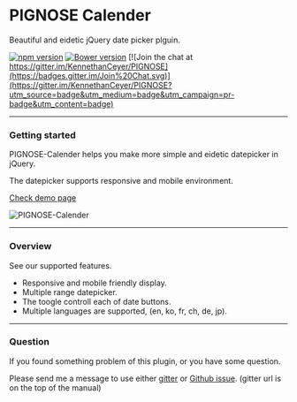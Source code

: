 # PIGNOSE Calender

Beautiful and eidetic jQuery date picker plguin.

[![npm version](https://badge.fury.io/js/pg-calender.svg)](https://badge.fury.io/js/pg-calender) [![Bower version](https://badge.fury.io/bo/pg-calender.svg)](https://badge.fury.io/bo/pg-calender) [![Join the chat at https://gitter.im/KennethanCeyer/PIGNOSE](https://badges.gitter.im/Join%20Chat.svg)](https://gitter.im/KennethanCeyer/PIGNOSE?utm_source=badge&utm_medium=badge&utm_campaign=pr-badge&utm_content=badge)

----

### Getting started

PIGNOSE-Calender helps you make more simple and eidetic datepicker in jQuery.

The datepicker supports responsive and mobile environment.

[Check demo page](http://www.pigno.se/barn/PIGNOSE-Calender)

![PIGNOSE-Calender](http://www.nhpcw.com/upload/PIGNOSE-Calender-Deploy_100616030540.jpg)

----

### Overview

See our supported features.

- Responsive and mobile friendly display.
- Multiple range datepicker.
- The toogle controll each of date buttons.
- Multiple languages are supported, (en, ko, fr, ch, de, jp).

----

### Question

If you found something problem of this plugin, or you have some question.

Please send me a message to use either [gitter](https://gitter.im/KennethanCeyer/PIGNOSE) or [Github issue](https://github.com/KennethanCeyer/PIGNOSE-Calender/issues). (gitter url is on the top of the manual)
